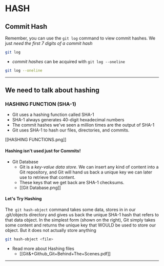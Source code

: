 # HASH

## Commit Hash

Remember, you can use the `git log` command to view commit hashes. We just _need the first 7 digits of a commit hash_

```bash
git log
```

- _commit hashes_ can be acquired with `git log --oneline`

```bash
git log --oneline
```

---

## We need to talk about hashing

### HASHING FUNCTION (SHA-1)

- Git uses a hashing function called SHA-1
- SHA-1 always generates 40-digit hexadecimal numbers
- The commit hashes we've seen a million times are the output of SHA-1
- Git uses SHA-1 to hash our files, directories, and commits.

[[HASHING  FUNCTIONS.png]]

#### Hashing isn't used just for Commits!

- Git Database
  - Git is a _key-value data store_. We can insert any kind of content into a Git repository, and Git will hand us back a unique key we can later use to retrieve that content.
  - These keys that we get back are SHA-1 checksums.
  - [[Git Database.png]]

#### Let's Try Hashing

The` git hash-object` command takes some data, stores in in our .git/objects directory and gives us back the unique SHA-1 hash that refers to that data object.
In the simplest form (shown on the right), Git simply takes some content and returns the unique key that WOULD be used to store our object. But it does not actually store anything

```bash
git hash-object <file>
```

- Read more about Hashing files
  - [[Git&+Github_Git+Behind+The+Scenes.pdf]]

---
